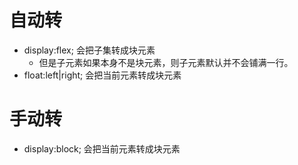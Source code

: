 # 自动转
* display:flex; 会把子集转成块元素
    - 但是子元素如果本身不是块元素，则子元素默认并不会铺满一行。
* float:left|right; 会把当前元素转成块元素

# 手动转
* display:block; 会把当前元素转成块元素
